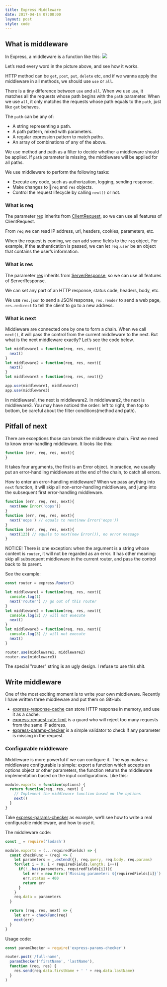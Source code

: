 ```yaml
---
title: Express Middleware
date: 2017-04-14 07:00:00
layout: post
style: code
---
```


## What is middleware
In Express, a middleware is a function like this:
![](/img/2017/express-middleware_def.png)

Let’s read every word in the picture above, and see how it works.

HTTP method can be `get`, `post`, `put`, `delete` etc, and if we wanna apply the middleware in all methods, we should use `use` or `all`.

There is a tiny difference between `use` and `all`. When we use `use`, it matches all the requests whose path begins with the `path` parameter. When we use `all`, it only matches the requests whose path equals to the `path`, just like `get` behaves.

The `path` can be any of:
* A string representing a path.
* A path pattern, mixed with parameters.
* A regular expression pattern to match paths.
* An array of combinations of any of the above.

We use method and path as a filter to decide whether a middleware should be applied. If `path` parameter is missing, the middleware will be applied for all paths.

We use middleware to perform the following tasks:
* Execute any code, such as authorization, logging, sending response.
* Make changes to `req` and `res` objects.
* Control the request lifecycle by calling `next()` or not.

### What is req

The parameter [req](http://expressjs.com/en/api.html#req) inherits from [ClientRequest](https://nodejs.org/api/http.html#http_class_http_clientrequest), so we can use all features of ClientRequest.

From `req` we can read IP address, url, headers, cookies, parameters, etc.

When the request is coming, we can add some fields to the `req` object. For example, if the authentication is passed, we can let `req.user` be an object that contains the user’s information.


### What is res

The parameter [res](http://expressjs.com/en/api.html#res) inherits from [ServerResponse](https://nodejs.org/api/http.html#http_class_http_serverresponse), so we can use all features of ServerResponse.

We can set any part of an HTTP response, status code, headers, body, etc.

We use `res.json` to send a JSON response, `res.render` to send a web page, `res.redirect` to tell the client to go to a new address.


### What is next

Middleware are connected one by one to form a chain. When we call `next()`, it will pass the control from the current middleware to the next. But what is the next middleware exactly? Let’s see the code below.

```js
let middleware1 = function(req, res, next){
  next()
}
let middleware2 = function(req, res, next){
  next()
}
let middleware3 = function(req, res, next){}

app.use(middleware1, middleware2)
app.use(middleware3)
```

In middleware1, the next is middleware2. In middleware2, the next is middleware3. You may have noticed the order: left to right, then top to bottom, be careful about the filter conditions(method and path).

## Pitfall of next

There are exceptions those can break the middleware chain. First we need to know error-handling middleware. It looks like this:
```js
function (err, req, res, next){
}
```

It takes four arguments, the first is an Error object.  In practice, we usually put an error-handling middleware at the end of the chain, to catch all errors.

How to enter an error-handling middleware? When we pass anything into `next` function, it will skip all non-error-handling middleware, and jump into the subsequent first error-handling middleware.
```js
function (err, req, res, next){
  next(new Error('oops'))
}
function (err, req, res, next){
  next('oops') // equals to next(new Error('oops'))
}
function (err, req, res, next){
  next(123) // equals to next(new Error()), no error message
}
```

NOTICE! There is one exception: when the argument is a string whose content is `router`, it will not be regarded as an error. It has other meaning: skip all subsequent middleware in the current router, and pass the control back to its parent.

See the example:
```js
const router = express.Router()

let middleware1 = function(req, res, next){
  console.log(1)
  next('router') // go out of this router
}
let middleware2 = function(req, res, next){
  console.log(2) // will not execute
  next()
}
let middleware3 = function(req, res, next){
  console.log(3) // will not execute
  next()
}

router.use(middleware1, middleware2)
router.use(middleware3)
```

The special "router" string is an ugly design. I refuse to use this shit.

## Write middleware
One of the most exciting moment is to write your own middleware. Recently I have written three middleware and put them on GitHub:

* [express-response-cache](https://github.com/mainTao/express-response-cache)  can store HTTP response in memory, and use it as a cache.
* [express-request-rate-limit](https://github.com/mainTao/express-request-rate-limit) is a guard who will reject too many requests  from the same IP address.
* [express-params-checker](https://github.com/mainTao/express-params-checker) is a simple validator to check if any parameter is missing in the request.


### Configurable middleware
Middleware is more powerful if we can configure it. The way makes a middleware configurable is simple: export a function which accepts an options object or other parameters, the function returns the middleware implementation based on the input configurations.  Like this:

```js
module.exports = function(options) {
  return function(req, res, next) {
    // Implement the middleware function based on the options
    next()
  }
}
```

Take [express-params-checker](https://github.com/mainTao/express-params-checker) as example, we’ll see how to write a real configurable middleware, and how to use it.

The middleware code:
```js
const _ = require('lodash')

module.exports = (...requiredFields) => {
  const checkFunc = (req) => {
    let parameters = _.extend({}, req.query, req.body, req.params)
    for(let i = 0; i < requiredFields.length; i++){
      if(!_.has(parameters, requiredFields[i])){
        let err = new Error(`Missing parameter: ${requiredFields[i]}`)
        err.status = 400
        return err
      }
    }
    req.data = parameters
  }

  return (req, res, next) => {
    let err = checkFunc(req)
    next(err)
  }
}
```

Usage code:
```js
const paramChecker = require('express-params-checker')

router.post('/full-name',
  paramChecker('firstName', 'lastName'),
  function (req, res) {
    res.send(req.data.firstName + ' ' + req.data.lastName)
  }
)
```
